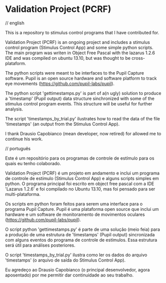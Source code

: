 Validation Project (PCRF)
==================

// english

This is a repository to stimulus control programs that I have contributed for.

Validation Project (PCRF) is an ongoing project and includes a stimulus control program (Stimulus Control App) and some simple python scripts. The main program was writen in Object Free Pascal with the lazarus 1.2.6 IDE and was compiled on ubuntu 13.10, but was thought to be cross-plataform.

The python scripts were meant to be interfaces to the Pupil Capture software. Pupil is an open source hardware and software platform to track eye movements (https://github.com/pupil-labs/pupil).

The python script 'gettimestamps.py' is part of a(n ugly) solution to produce a 'timestamp' (Pupil output) data structure sinchronized with some of the stimulus control program events. This structure will be useful for further analysis. 

The script 'timestamps_by_trial.py' ilustrates how to read the data of the file 'timestamps' (an output from the Stimulus Control App).

I thank Drausio Capobianco (mean developer, now retired) for allowed me to continue his work.

// português

Este é um repositório para os programas de controle de estímulo para os quais eu tenho colaborado.

Validation Project (PCRF) é um projeto em andamento e inclui um programa de controle de estímulo (Stimulus Control App) e alguns scripts simples em python. O programa principal foi escrito em object free pascal com a IDE 'Lazarus 1.2.6' e foi compilado no Ubuntu 13.10, mas foi pensado para ser multi-plataforma.

Os scripts em python foram feitos para serem uma interface para o programa Pupil Capture. Pupil é uma plataforma open source que inclui um hardware e um software de monitoramento de movimentos oculares (https://github.com/pupil-labs/pupil).

O script python 'gettimestamps.py' é parte de uma solução (meio feia) para a produção de uma estrutura de 'timestamps' (Pupil output) sincronizada com alguns eventos do programa de controle de estímulos. Essa estrutura será útil para análises posteriores.

O script 'timestamps_by_trial.py' ilustra como ler os dados do arquivo 'timestamps' (o arquivo de saída do Stimulus Control App).

Eu agredeço ao Drausio Capobianco (o principal desenvolvedor, agora aposentado) por me permitir dar continuidade ao seu trabalho.
